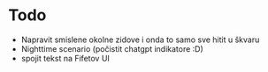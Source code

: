 # Todo
- Napravit smislene okolne zidove i onda to samo sve hitit u škvaru  
- Nighttime scenario (počistit chatgpt indikatore :D) 
- spojit tekst na Fifetov UI
